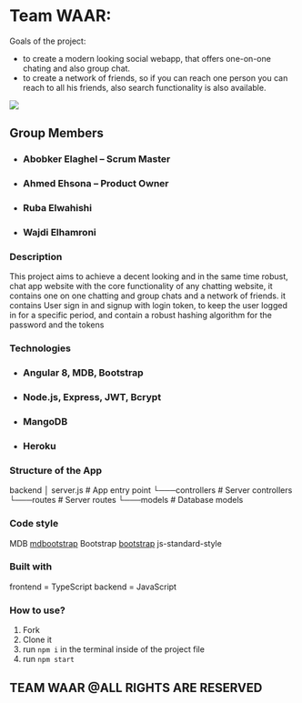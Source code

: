 # Team WAAR:
Goals of the project:
 - to create a modern looking social webapp, that offers one-on-one chating and also group chat.
 - to create a network of friends, so if you can reach one person you can reach to all his friends, also search functionality is also available.

  ![](./gif.gif)

## Group Members
* ### Abobker Elaghel – Scrum Master
* ### Ahmed Ehsona – Product Owner
* ### Ruba Elwahishi
* ### Wajdi Elhamroni


### Description
This project aims to achieve a decent looking and in the same time robust, chat app website with the core functionality of any chatting website, it contains one on one chatting and group chats and a network of friends.
it contains User sign in and signup with login token, to keep the user logged in for a specific period, and contain a robust hashing algorithm for the password and the tokens

### Technologies
* ### Angular 8, MDB, Bootstrap
* ### Node.js, Express, JWT, Bcrypt
* ### MangoDB
* ### Heroku

### Structure of the App
backend
│   server.js           # App entry point
└───controllers         # Server controllers
└───routes              # Server routes
└───models              # Database models

### Code style
MDB [mdbootstrap](https://mdbootstrap.com/)
Bootstrap [bootstrap]([https://getbootstrap.com/](https://getbootstrap.com/))
js-standard-style

### Built with
frontend = TypeScript
backend = JavaScript

### How to use?
1. Fork
2. Clone it
3. run `npm i` in the terminal inside of the project file
4. run `npm start`

## TEAM WAAR @ALL RIGHTS ARE RESERVED